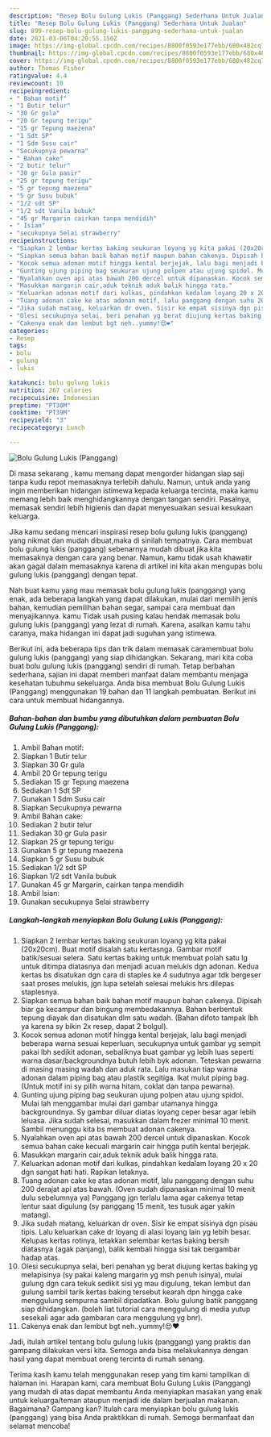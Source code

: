 ```yaml
---
description: "Resep Bolu Gulung Lukis (Panggang) Sederhana Untuk Jualan"
title: "Resep Bolu Gulung Lukis (Panggang) Sederhana Untuk Jualan"
slug: 899-resep-bolu-gulung-lukis-panggang-sederhana-untuk-jualan
date: 2021-03-06T04:20:55.150Z
image: https://img-global.cpcdn.com/recipes/8800f0593e177ebb/680x482cq70/bolu-gulung-lukis-panggang-foto-resep-utama.jpg
thumbnail: https://img-global.cpcdn.com/recipes/8800f0593e177ebb/680x482cq70/bolu-gulung-lukis-panggang-foto-resep-utama.jpg
cover: https://img-global.cpcdn.com/recipes/8800f0593e177ebb/680x482cq70/bolu-gulung-lukis-panggang-foto-resep-utama.jpg
author: Thomas Fisher
ratingvalue: 4.4
reviewcount: 10
recipeingredient:
- " Bahan motif"
- "1 Butir telur"
- "30 Gr gula"
- "20 Gr tepung terigu"
- "15 gr Tepung maezena"
- "1 Sdt SP"
- "1 Sdm Susu cair"
- "Secukupnya pewarna"
- " Bahan cake"
- "2 butir telur"
- "30 gr Gula pasir"
- "25 gr tepung terigu"
- "5 gr tepung maezena"
- "5 gr Susu bubuk"
- "1/2 sdt SP"
- "1/2 sdt Vanila bubuk"
- "45 gr Margarin cairkan tanpa mendidih"
- " Isian"
- "secukupnya Selai strawberry"
recipeinstructions:
- "Siapkan 2 lembar kertas baking seukuran loyang yg kita pakai (20x20cm). Buat motif disalah satu kertasnga. Gambar motif batik/sesuai selera. Satu kertas baking untuk membuat polah satu lg untuk ditimpa diatasnya dan menjadi acuan melukis dgn adonan. Kedua kertas bs disatukan dgn cara di staples ke 4 sudutnya agar tdk bergeser saat proses melukis, jgn lupa setelah selesai melukis hrs dilepas staplesnya."
- "Siapkan semua bahan baik bahan motif maupun bahan cakenya. Dipisah biar ga kecampur dan bingung membedakannya. Bahan berbentuk tepung diayak dan disatukan dlm satu wadah. (Bahan difoto tampak lbh ya karena sy bikin 2x resep, dapat 2 bolgul)."
- "Kocok semua adonan motif hingga kental berjejak, lalu bagi menjadi beberapa warna sesuai keperluan, secukupnya untuk gambar yg sempit pakai lbh sedikit adonan, sebaliknya buat gambar yg lebih luas seperti warna dasar/backgroundnya butuh lebih byk adonan. Teteskan pewarna di masing masing wadah dan aduk rata. Lalu masukan tiap warna adonan dalam piping bag atau plastik segitiga. Ikat mulut piping bag. (Untuk motif ini sy pilih warna hitam, coklat dan tanpa pewarna)."
- "Gunting ujung piping bag seukuran ujung polpen atau ujung spidol. Mulai lah menggambar mulai dari gambar utamanya hingga backgroundnya. Sy gambar diluar diatas loyang ceper besar agar lebih leluasa. Jika sudah selesai, masukkan dalam frezer minimal 10 menit. Sambil menunggu kita bs membuat adonan cakenya."
- "Nyalahkan oven api atas bawah 200 dercel untuk dipanaskan. Kocok semua bahan cake kecuali margarin cair hingga putih kental berjejak."
- "Masukkan margarin cair,aduk teknik aduk balik hingga rata."
- "Keluarkan adonan motif dari kulkas, pindahkan kedalam loyang 20 x 20 dgn sangat hati hati. Rapikan letaknya."
- "Tuang adonan cake ke atas adonan motif, lalu panggang dengan suhu 200 derajat api atas bawah. (Oven sudah dipanaskan minimal 10 menit dulu sebelumnya ya) Panggang jgn terlalu lama agar cakenya tetap lentur saat digulung (sy panggang 15 menit, tes tusuk agar yakin matang)."
- "Jika sudah matang, keluarkan dr oven. Sisir ke empat sisinya dgn pisau tipis. Lalu keluarkan cake dr loyang di alasi loyang lain yg lebih besar. Kelupas kertas rotinya, letakkan selembar kertas baking bersih diatasnya (agak panjang), balik kembali hingga sisi tak bergambar hadap atas."
- "Olesi secukupnya selai, beri penahan yg berat diujung kertas baking yg melapisinya (sy pakai kaleng margarin yg msh penuh isinya), mulai gulung dgn cara tekuk sedikit sisi yg mau digulung, tekan lembut dan gulung sambil tarik kertas baking tersebut kearah dpn hingga cake menggulung sempurna sambil dipadatkan. Bolu gulung batik panggang siap dihidangkan. (boleh liat tutorial cara menggulung di media yutup sesekali agar ada gambaran cara menggulung yg bnr)."
- "Cakenya enak dan lembut bgt neh..yummy!😍❤"
categories:
- Resep
tags:
- bolu
- gulung
- lukis

katakunci: bolu gulung lukis 
nutrition: 267 calories
recipecuisine: Indonesian
preptime: "PT30M"
cooktime: "PT39M"
recipeyield: "3"
recipecategory: Lunch

---
```



![Bolu Gulung Lukis (Panggang)](https://img-global.cpcdn.com/recipes/8800f0593e177ebb/680x482cq70/bolu-gulung-lukis-panggang-foto-resep-utama.jpg)

Di masa  sekarang , kamu memang dapat mengorder hidangan siap saji tanpa kudu repot memasaknya terlebih dahulu. Namun, untuk anda yang ingin memberikan hidangan istimewa kepada keluarga tercinta, maka kamu memang lebih baik menghidangkannya dengan tangan sendiri. Pasalnya, memasak sendiri lebih higienis dan dapat menyesuaikan sesuai kesukaan keluarga.

Jika kamu sedang mencari inspirasi resep bolu gulung lukis (panggang) yang nikmat dan mudah dibuat,maka di sinilah tempatnya. Cara membuat bolu gulung lukis (panggang)  sebenarnya mudah dibuat jika kita memasaknya dengan cara yang benar. Namun, kamu tidak usah khawatir akan gagal dalam memasaknya 
karena di artikel ini kita akan mengupas bolu gulung lukis (panggang) dengan tepat.  



Nah buat kamu yang mau memasak bolu gulung lukis (panggang) yang enak, ada beberapa langkah yang dapat dilakukan, mulai dari memilih jenis bahan, kemudian pemilihan bahan segar, sampai cara membuat dan menyajikannya. kamu Tidak usah pusing kalau hendak memasak bolu gulung lukis (panggang) yang lezat di rumah. Karena, asalkan kamu  tahu caranya, maka hidangan ini dapat jadi suguhan yang istimewa.

Berikut ini, ada beberapa tips dan trik dalam memasak caramembuat bolu gulung lukis (panggang) yang siap dihidangkan. Sekarang, mari kita coba buat bolu gulung lukis (panggang) sendiri di rumah. Tetap berbahan sederhana, sajian ini dapat memberi manfaat dalam membantu menjaga kesehatan tubuhmu sekeluarga. Anda bisa membuat Bolu Gulung Lukis (Panggang) menggunakan 19 bahan dan 11 langkah pembuatan. Berikut ini cara untuk membuat hidangannya.

<!--inarticleads1-->

##### Bahan-bahan dan bumbu yang dibutuhkan dalam pembuatan Bolu Gulung Lukis (Panggang):

1. Ambil  Bahan motif:
1. Siapkan 1 Butir telur
1. Siapkan 30 Gr gula
1. Ambil 20 Gr tepung terigu
1. Sediakan 15 gr Tepung maezena
1. Sediakan 1 Sdt SP
1. Gunakan 1 Sdm Susu cair
1. Siapkan Secukupnya pewarna
1. Ambil  Bahan cake:
1. Sediakan 2 butir telur
1. Sediakan 30 gr Gula pasir
1. Siapkan 25 gr tepung terigu
1. Gunakan 5 gr tepung maezena
1. Siapkan 5 gr Susu bubuk
1. Sediakan 1/2 sdt SP
1. Siapkan 1/2 sdt Vanila bubuk
1. Gunakan 45 gr Margarin, cairkan tanpa mendidih
1. Ambil  Isian:
1. Gunakan secukupnya Selai strawberry




<!--inarticleads2-->

##### Langkah-langkah menyiapkan Bolu Gulung Lukis (Panggang):

1. Siapkan 2 lembar kertas baking seukuran loyang yg kita pakai (20x20cm). Buat motif disalah satu kertasnga. Gambar motif batik/sesuai selera. Satu kertas baking untuk membuat polah satu lg untuk ditimpa diatasnya dan menjadi acuan melukis dgn adonan. Kedua kertas bs disatukan dgn cara di staples ke 4 sudutnya agar tdk bergeser saat proses melukis, jgn lupa setelah selesai melukis hrs dilepas staplesnya.
1. Siapkan semua bahan baik bahan motif maupun bahan cakenya. Dipisah biar ga kecampur dan bingung membedakannya. Bahan berbentuk tepung diayak dan disatukan dlm satu wadah. (Bahan difoto tampak lbh ya karena sy bikin 2x resep, dapat 2 bolgul).
1. Kocok semua adonan motif hingga kental berjejak, lalu bagi menjadi beberapa warna sesuai keperluan, secukupnya untuk gambar yg sempit pakai lbh sedikit adonan, sebaliknya buat gambar yg lebih luas seperti warna dasar/backgroundnya butuh lebih byk adonan. Teteskan pewarna di masing masing wadah dan aduk rata. Lalu masukan tiap warna adonan dalam piping bag atau plastik segitiga. Ikat mulut piping bag. (Untuk motif ini sy pilih warna hitam, coklat dan tanpa pewarna).
1. Gunting ujung piping bag seukuran ujung polpen atau ujung spidol. Mulai lah menggambar mulai dari gambar utamanya hingga backgroundnya. Sy gambar diluar diatas loyang ceper besar agar lebih leluasa. Jika sudah selesai, masukkan dalam frezer minimal 10 menit. Sambil menunggu kita bs membuat adonan cakenya.
1. Nyalahkan oven api atas bawah 200 dercel untuk dipanaskan. Kocok semua bahan cake kecuali margarin cair hingga putih kental berjejak.
1. Masukkan margarin cair,aduk teknik aduk balik hingga rata.
1. Keluarkan adonan motif dari kulkas, pindahkan kedalam loyang 20 x 20 dgn sangat hati hati. Rapikan letaknya.
1. Tuang adonan cake ke atas adonan motif, lalu panggang dengan suhu 200 derajat api atas bawah. (Oven sudah dipanaskan minimal 10 menit dulu sebelumnya ya) Panggang jgn terlalu lama agar cakenya tetap lentur saat digulung (sy panggang 15 menit, tes tusuk agar yakin matang).
1. Jika sudah matang, keluarkan dr oven. Sisir ke empat sisinya dgn pisau tipis. Lalu keluarkan cake dr loyang di alasi loyang lain yg lebih besar. Kelupas kertas rotinya, letakkan selembar kertas baking bersih diatasnya (agak panjang), balik kembali hingga sisi tak bergambar hadap atas.
1. Olesi secukupnya selai, beri penahan yg berat diujung kertas baking yg melapisinya (sy pakai kaleng margarin yg msh penuh isinya), mulai gulung dgn cara tekuk sedikit sisi yg mau digulung, tekan lembut dan gulung sambil tarik kertas baking tersebut kearah dpn hingga cake menggulung sempurna sambil dipadatkan. Bolu gulung batik panggang siap dihidangkan. (boleh liat tutorial cara menggulung di media yutup sesekali agar ada gambaran cara menggulung yg bnr).
1. Cakenya enak dan lembut bgt neh..yummy!😍❤




Jadi, itulah artikel tentang  bolu gulung lukis (panggang)  yang praktis dan gampang dilakukan versi kita. Semoga anda bisa melakukannya dengan hasil yang dapat membuat oreng tercinta di rumah senang. 

Terima kasih kamu telah menggunakan resep yang tim kami tampilkan di halaman ini. Harapan kami, cara membuat  Bolu Gulung Lukis (Panggang) yang mudah di atas dapat membantu Anda menyiapkan masakan yang enak untuk keluarga/teman ataupun menjadi ide dalam berjualan makanan. Bagaimana? Gampang kan? Itulah cara menyiapkan bolu gulung lukis (panggang) yang bisa Anda praktikkan di rumah. Semoga bermanfaat dan selamat mencoba!

